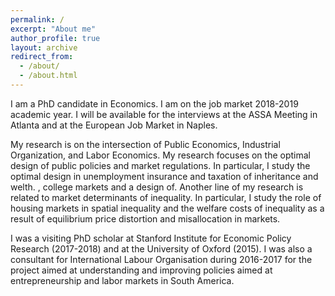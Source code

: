 ```yaml
---
permalink: /
excerpt: "About me"
author_profile: true
layout: archive
redirect_from:
  - /about/
  - /about.html
---
```


I am a PhD candidate in Economics. I am on the job market 2018-2019 academic year. I will be available for the interviews at the ASSA Meeting in Atlanta and at the European Job Market in Naples. 

My research is on the intersection of Public Economics, Industrial Organization, and Labor Economics. My research focuses on the optimal design of public policies and market regulations. In particular, I study the optimal design in unemployment insurance and taxation of inheritance and welth. , college markets and a design of. Another line of my research is related to market determinants of inequality. In particular, I study the role of housing markets in spatial inequality and the welfare costs of inequality as a result of equilibrium price distortion and misallocation in markets.

I was a visiting PhD scholar at Stanford Institute for Economic Policy Research (2017-2018) and at the University of Oxford (2015). I was also a consultant for International Labour Organisation during 2016-2017 for the project aimed at understanding and improving policies aimed at entrepreneurship and labor markets in South America.
